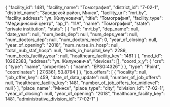 {
    "facility_id": 1481,
    "facility_name": "Томография",
    "district_id": "7-02-1",
    "district_name": "Заводской район, Минск",
    "facility_url": "mrt.by",
    "facility_address": "ул. Жилуновича",
    "title": "Томография",
    "facility_type": "Медицинский центр",
    "ap_1": "11А",
    "name": "Томография",
    "state": "private institution",
    "stats": [
        {
            "url": "mrt.by",
            "dep_name": null,
            "date_year": null,
            "num_beds_dep": null,
            "num_deps_year": null,
            "num_doctors_dep": null,
            "num_doctors_med": 0,
            "year_of_closing": null,
            "year_of_opening": "2018",
            "num_nurse_in_hosp": null,
            "total_nub_staf_hosp": null,
            "beds_in_hospital_key": 2289,
            "num_beds_facility_year": null,
            "healthcare_facility_key": 1481
        }
    ],
    "med_id": 10262383,
    "address": "ул. Жилуновича",
    "devices": [],
    "coord_x_y": {
        "crs": {
            "type": "name",
            "properties": {
                "name": "EPSG:4326"
            }
        },
        "type": "Point",
        "coordinates": [
            27.6361,
            53.8794
        ]
    },
    "job_offers": [
        {
            "locality": null,
            "job_offer_key": 459,
            "date_of_data_update": null,
            "number_of_job_offers": null,
            "healthcare_facility_key": 1481,
            "number_of_job_offers_for_midlevel": null
        }
    ],
    "place_name": "Минск",
    "place_type": "city",
    "division_id": "7-02-1",
    "year_of_closing": null,
    "year_of_opening": "2018",
    "healthcare_facility_key": 1481,
    "administrative_division_id": "7-02-1"
}